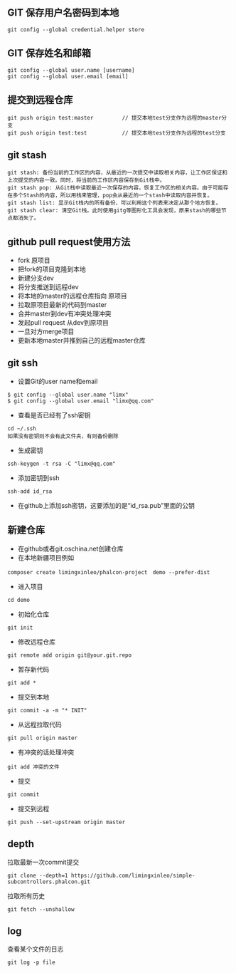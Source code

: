 ## GIT 保存用户名密码到本地
~~~
git config --global credential.helper store
~~~

## GIT 保存姓名和邮箱
~~~
git config --global user.name [username]
git config --global user.email [email]
~~~

## 提交到远程仓库
~~~
git push origin test:master         // 提交本地test分支作为远程的master分支
git push origin test:test           // 提交本地test分支作为远程的test分支
~~~

## git stash
~~~
git stash: 备份当前的工作区的内容，从最近的一次提交中读取相关内容，让工作区保证和上次提交的内容一致。同时，将当前的工作区内容保存到Git栈中。
git stash pop: 从Git栈中读取最近一次保存的内容，恢复工作区的相关内容。由于可能存在多个Stash的内容，所以用栈来管理，pop会从最近的一个stash中读取内容并恢复。
git stash list: 显示Git栈内的所有备份，可以利用这个列表来决定从那个地方恢复。
git stash clear: 清空Git栈。此时使用gitg等图形化工具会发现，原来stash的哪些节点都消失了。
~~~

## github pull request使用方法
* fork 原项目
* 把fork的项目克隆到本地
* 新建分支dev
* 将分支推送到远程dev
* 将本地的master的远程仓库指向 原项目
* 拉取原项目最新的代码到master
* 合并master到dev有冲突处理冲突
* 发起pull request 从dev到原项目
* 一旦对方merge项目
* 更新本地master并推到自己的远程master仓库

## git ssh 
* 设置Git的user name和email
~~~
$ git config --global user.name "limx"
$ git config --global user.email "limx@qq.com"
~~~

* 查看是否已经有了ssh密钥
~~~
cd ~/.ssh
如果没有密钥则不会有此文件夹，有则备份删除 
~~~
* 生成密钥
~~~
ssh-keygen -t rsa -C "limx@qq.com"
~~~
* 添加密钥到ssh
~~~
ssh-add id_rsa
~~~
* 在github上添加ssh密钥，这要添加的是“id_rsa.pub”里面的公钥

## 新建仓库
* 在github或者git.oschina.net创建仓库
* 在本地新疆项目例如
~~~
composer create limingxinleo/phalcon-project　demo --prefer-dist
~~~
* 进入项目
~~~
cd demo
~~~
* 初始化仓库
~~~
git init
~~~
* 修改远程仓库
~~~
git remote add origin git@your.git.repo
~~~
* 暂存新代码
~~~
git add *
~~~
* 提交到本地
~~~
git commit -a -m "* INIT"
~~~
* 从远程拉取代码
~~~
git pull origin master
~~~
* 有冲突的话处理冲突
~~~
git add 冲突的文件
~~~
* 提交
~~~
git commit
~~~
* 提交到远程
~~~
git push --set-upstream origin master
~~~

## depth
拉取最新一次commit提交
~~~
git clone --depth=1 https://github.com/limingxinleo/simple-subcontrollers.phalcon.git
~~~
拉取所有历史
~~~
git fetch --unshallow
~~~

## log
查看某个文件的日志
~~~
git log -p file
~~~